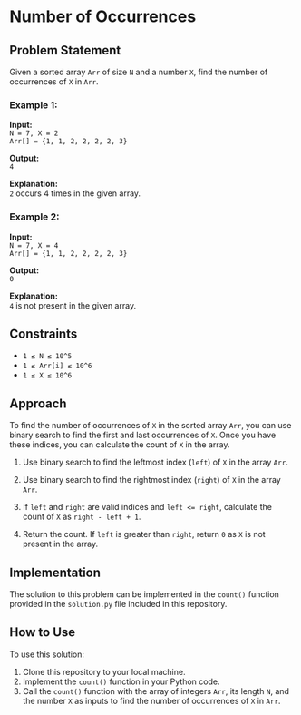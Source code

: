 # Number of Occurrences

## Problem Statement

Given a sorted array `Arr` of size `N` and a number `X`, find the number of occurrences of `X` in `Arr`.

### Example 1:

**Input:**  
`N = 7, X = 2`  
`Arr[] = {1, 1, 2, 2, 2, 2, 3}`

**Output:**  
`4`

**Explanation:**  
`2` occurs 4 times in the given array.

### Example 2:

**Input:**  
`N = 7, X = 4`  
`Arr[] = {1, 1, 2, 2, 2, 2, 3}`

**Output:**  
`0`

**Explanation:**  
`4` is not present in the given array.

## Constraints

- `1 ≤ N ≤ 10^5`
- `1 ≤ Arr[i] ≤ 10^6`
- `1 ≤ X ≤ 10^6`

## Approach

To find the number of occurrences of `X` in the sorted array `Arr`, you can use binary search to find the first and last occurrences of `X`. Once you have these indices, you can calculate the count of `X` in the array.

1. Use binary search to find the leftmost index (`left`) of `X` in the array `Arr`.

2. Use binary search to find the rightmost index (`right`) of `X` in the array `Arr`.

3. If `left` and `right` are valid indices and `left <= right`, calculate the count of `X` as `right - left + 1`.

4. Return the count. If `left` is greater than `right`, return `0` as `X` is not present in the array.

## Implementation

The solution to this problem can be implemented in the `count()` function provided in the `solution.py` file included in this repository.

## How to Use

To use this solution:

1. Clone this repository to your local machine.
2. Implement the `count()` function in your Python code.
3. Call the `count()` function with the array of integers `Arr`, its length `N`, and the number `X` as inputs to find the number of occurrences of `X` in `Arr`.


